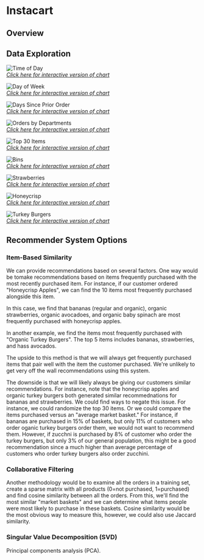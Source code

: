 # Instacart

## Overview

## Data Exploration

![Time of Day](https://github.com/hjhuney/Instacart/blob/master/images/time_of_day.svg)<br>
<i>[Click here for interactive version of chart](https://hjhuney.github.io/Instacart/html/time_of_day.html)</i>



![Day of Week](https://github.com/hjhuney/Instacart/blob/master/images/day_of_week.svg)<br>
<i>[Click here for interactive version of chart](https://hjhuney.github.io/Instacart/html/time_of_day.html)</i>



![Days Since Prior Order](https://github.com/hjhuney/Instacart/blob/master/images/prev_order.svg)<br>
<i>[Click here for interactive version of chart](https://hjhuney.github.io/Instacart/html/time_of_day.html)</i>



![Orders by Departments](https://github.com/hjhuney/Instacart/blob/master/images/dept.svg)<br>
<i>[Click here for interactive version of chart](https://hjhuney.github.io/Instacart/html/time_of_day.html)</i>



![Top 30 Items](https://github.com/hjhuney/Instacart/blob/master/images/top_30_items.svg)<br>
<i>[Click here for interactive version of chart](https://hjhuney.github.io/Instacart/html/time_of_day.html)</i>



![Bins](https://github.com/hjhuney/Instacart/blob/master/images/product_bins.svg)<br>
<i>[Click here for interactive version of chart](https://hjhuney.github.io/Instacart/html/time_of_day.html)</i>



![Strawberries](https://github.com/hjhuney/Instacart/blob/master/images/strawberries.svg)<br>
<i>[Click here for interactive version of chart](https://hjhuney.github.io/Instacart/html/time_of_day.html)</i>



![Honeycrisp](https://github.com/hjhuney/Instacart/blob/master/images/honeycrisp.svg)<br>
<i>[Click here for interactive version of chart](https://hjhuney.github.io/Instacart/html/time_of_day.html)</i>



![Turkey Burgers](https://github.com/hjhuney/Instacart/blob/master/images/turkey_burgers.svg)<br>
<i>[Click here for interactive version of chart](https://hjhuney.github.io/Instacart/html/time_of_day.html)</i>

## Recommender System Options

### Item-Based Similarity

We can provide recommendations based on several factors. One way would be tomake recommendations based on items frequently purchased with the most recently purchased item. For instance, if our customer ordered "Honeycrisp Apples", we can find the 10 items most frequently purchased alongside this item. 

In this case, we find that bananas (regular and organic), organic strawberries, organic avocadoes, and organic baby spinach are most frequently purchased with honeycrisp apples. 


In another example, we find the items most frequently purchased with "Organic Turkey Burgers". The top 5 items includes bananas, strawberries, and hass avocados. 


The upside to this method is that we will always get frequently purchased items that pair well with the item the customer purchased. We're unlikely to get very off the wall recommendations using this system. 

The downside is that we will likely always be giving our customers similar recommendations. For instance, note that the honeycrisp apples and organic turkey burgers both generated similar recommednations for bananas and strawberries. We could find ways to negate this issue. For instance, we could randomize the top 30 items. Or we could compare the items purchased versus an "average market basket." For instance, if bananas are purchased in 15% of baskets, but only 11% of customers who order oganic turkey burgers order them, we would not want to recommend them. However, if zucchni is purchased by 8% of customer who order the turkey burgers, but only 3% of our general population, this might be a good recommendation since a much higher than average percentage of customers who order turkey burgers also order zucchini. 

### Collaborative Filtering

Another methodology would be to examine all the orders in a training set, create a sparse matrix with all products (0=not purchased, 1=purchased) and find cosine similarity between all the orders. From this, we'll find the most similar "market baskets" and we can determine what items people were most likely to purchase in these baskets. Cosine similarity would be the most obvious way to measure this, however, we could also use Jaccard similarity. 

### Singular Value Decomposition (SVD)

Principal components analysis (PCA). 
